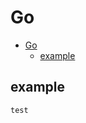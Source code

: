 # Go
<!--ts-->
   * [Go](#go)
      * [example](#example)

<!-- Added by: morelly_t1, at: Tue 22 Dec 2020 02:43:28 PM CET -->

<!--te-->
## example
```go
test
```